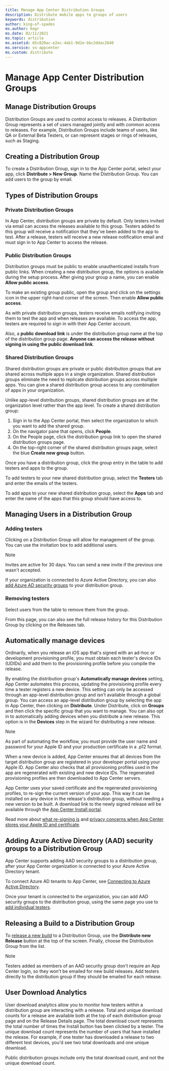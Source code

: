 ```yaml
---
title: Manage App Center Distribution Groups
description: Distribute mobile apps to groups of users
keywords: distribution
author: king-of-spades
ms.author: kegr
ms.date: 02/11/2021
ms.topic: article
ms.assetid: 65c820ac-e2ec-4ab1-9d2e-bbc2ddac2640
ms.service: vs-appcenter
ms.custom: distribute
---
```


# Manage App Center Distribution Groups
## Manage Distribution Groups
Distribution Groups are used to control access to releases. A Distribution Group represents a set of users managed jointly and with common access to releases. For example, Distribution Groups include teams of users, like QA or External Beta Testers, or can represent stages or rings of releases, such as Staging.

## Creating a Distribution Group
To create a Distribution Group, sign in to the App Center portal, select your app, click **Distribute > New Group**. Name the Distribution Group. You can add users to the group by email.

## Types of Distribution Groups
### Private Distribution Groups
In App Center, distribution groups are private by default. Only testers invited via email can access the releases available to this group. Testers added to this group will receive a notification that they've been added to the app to test. After a release, testers will receive a new release notification email and must sign in to App Center to access the release.

### Public Distribution Groups
Distribution groups must be public to enable unauthenticated installs from public links. When creating a new distribution group, the options is available during the setup process. After giving your group a name, you can enable **Allow public access**.

To make an existing group public, open the group and click on the settings icon in the upper right-hand corner of the screen. Then enable **Allow public access**.

As with private distribution groups, testers receive emails notifying inviting them to test the app and when releases are available. To access the app, testers are required to sign in with their App Center account.

Also, a **public download link** is under the distribution group name at the top of the distribution group page. **Anyone can access the release without signing in using the public download link**.

### Shared Distribution Groups
Shared distribution groups are private or public distribution groups that are shared across multiple apps in a single organization. Shared distribution groups eliminate the need to replicate distribution groups across multiple apps. You can give a shared distribution group access to any combination of apps in your organization.

Unlike app-level distribution groups, shared distribution groups are at the organization level rather than the app level. To create a shared distribution group:
1. Sign in to the App Center portal, then select the organization to which you want to add the shared group.
2. On the navigator pane that opens, click **People**.
3. On the People page, click the distribution group link to open the shared distribution groups page.
4. On the top-right corner of the shared distribution groups page, select the blue **Create new group** button.

Once you have a distribution group, click the group entry in the table to add testers and apps to the group.

To add testers to your new shared distribution group, select the **Testers** tab and enter the emails of the testers.

To add apps to your new shared distribution group, select the **Apps** tab and enter the name of the apps that this group should have access to.

## Managing Users in a Distribution Group
### Adding testers
Clicking on a Distribution Group will allow for management of the group. You can use the invitation box to add additional users.

> [!NOTE]
> Invites are active for 30 days. You can send a new invite if the previous one wasn't accepted.

If your organization is connected to Azure Active Directory, you can also [add Azure AD security groups](#adding-azure-active-directory-aad-security-groups-to-a-distribution-group) to your distribution group.

### Removing testers
Select users from the table to remove them from the group.

From this page, you can also see the full release history for this Distribution Group by clicking on the Releases tab.

## Automatically manage devices
Ordinarily, when you release an iOS app that's signed with an ad-hoc or development provisioning profile, you must obtain each tester's device IDs (UDIDs) and add them to the provisioning profile before you compile the release.

By enabling the distribution group's **Automatically manage devices** setting, App Center automates this process, updating the provisioning profile every time a tester registers a new device. This setting can only be accessed through an app-level distribution group and isn't available through a global group. You can access an app-level distribution group by selecting the app in App Center, then clicking on **Distribute**. Under Distribute, click on **Groups** and then click the specific group that you want to manage. You can also opt in to automatically adding devices when you distribute a new release. This option is in the **Devices** step in the wizard for distributing a new release.

> [!NOTE]
> As part of automating the workflow, you must provide the user name and password for your Apple ID and your production certificate in a .p12 format.

When a new device is added, App Center ensures that all devices from the target distribution group are registered in your developer portal using your Apple ID. App Center also checks that all provisioning profiles used in the app are regenerated with existing and new device IDs. The regenerated provisioning profiles are then downloaded to App Center servers.

App Center uses your saved certificate and the regenerated provisioning profiles, to re-sign the current version of your app. This way it can be installed on any device in the release's distribution group, without needing a new version to be built. A download link to the newly signed release will be available through the [App Center Install portal](https://install.appcenter.ms).

Read more about [what re-signing is](auto-provisioning.md#app-signing-re-signing-and-device-provisioning) and [privacy concerns when App Center stores your Apple ID and certificate](auto-provisioning.md#privacy-concerns-on-username-and-password).

## Adding Azure Active Directory (AAD) security groups to a Distribution Group
App Center supports adding AAD security groups to a distribution group, after your App Center organization is connected to your Azure Active Directory tenant.

To connect Azure AD tenants to App Center, see [Connecting to Azure Active Directory](~/general/connecting-to-azure-active-directory.md).

Once your tenant is connected to the organization, you can add AAD security groups to the distribution group, using the same page you use to [add individual testers](#managing-users-in-a-distribution-group).

## Releasing a Build to a Distribution Group
To [release a new build][upload] to a Distribution Group, use the **Distribute new Release** button at the top of the screen. Finally, choose the Distribution Group from the list.

> [!NOTE]
> Testers added as members of an AAD security group don't require an App Center login, so they won't be emailed for new build releases. Add testers directly to the distribution group if they should be emailed for each release.

## User Download Analytics
User download analytics allow you to monitor how testers within a distribution group are interacting with a release. Total and unique download counts for a release are available both at the top of each distribution group page and on the Release Details page. The total download count represents the total number of times the Install button has been clicked by a tester. The unique download count represents the number of users that have installed the release. For example, if one tester has downloaded a release to two different test devices, you'd see two total downloads and one unique download.

Public distribution groups include only the total download count, and not the unique download count.

[app_users]: ~/dashboard/creating-and-managing-apps.md
[upload]: ~/distribution/uploading.md
